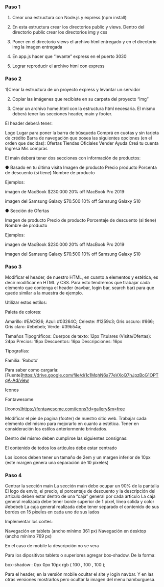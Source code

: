 ### Paso 1
1) Crear una estructura con Node.js y express (npm install)

2) En esta estructura crear los directorios public y views. 
    Dentro del directorio public crear los directorios img y css

3) Poner en el directorio views el archivo html entregado y en el directorio img la imagen entregada

4) En app.js hacer que “levante” express en el puerto 3030

5) Lograr reproducir el archivo html con express

### Paso 2

1)Crear la estructura de un proyecto express y levantar un servidor

2) Copiar las imágenes que recibiste en su carpeta del proyecto “img”

3) Crear un archivo home.html con la estructura html necesaria. 
	El mismo deberá tener las secciones header, main y footer.

El header deberá tener:

Logo
Lugar para poner la barra de búsqueda
Comprá en cuotas y sin tarjeta de crédito
Barra de navegación que posea las siguientes opciones (en el orden que decidas):
Ofertas
Tiendas Oficiales
Vender
Ayuda
Creá tu cuenta
Ingresá
Mis compras

El main deberá tener dos secciones con información de productos:

● Basado en tu última visita
Imagen de producto
Precio producto
Porcenta de descuento (si tiene)
Nombre de producto

Ejemplos:

imagen de MacBook
$230.000
20% off
MacBook Pro 2019

imagen del Samsung Galaxy
$70.500
10% off
Samsung Galaxy S10

● Sección de Ofertas

Imagen de producto
Precio de producto
Porcentaje de descuento (si tiene)
Nombre de producto

Ejemplos:

imagen de MacBook
$230.000
20% off
MacBook Pro 2019

imagen del Samsung Galaxy
$70.500
10% off
Samsung Galaxy S10

### Paso 3
Modificar el header, de nuestro HTML, en cuanto a elementos y estética, es decir modificar en HTML y CSS. Para esto tendremos que trabajar cada elemento que contenga el header (navbar, login bar, search bar) para que quede similar a la muestra de ejemplo.

Utilizar estos estilos:

Paleta de colores:

Amarillo: #EAC926; 
Azul: #03264C; 
Celeste: #1259c3; 
Gris oscuro: #666; 
Gris claro: #ebebeb; 
Verde: #39b54a; 

Tamaños Tipográficos: 
Cuerpos de texto: 12px 
Titulares (Visita/Ofertas): 24px 
Precios: 18px 
Descuentos: 16px
Descripciones: 16px

Tipografías:

Familia: 'Roboto’

Para saber como cargarla:
[Fuente]https://drive.google.com/file/d/1c1MqhN6a77eVXoQ7hJpzBoG1OPTqA-Ad/view 

Iconos

Fontawesome

[Iconos]https://fontawesome.com/icons?d=gallery&m=free 


Modificar el pie de pagina (footer) de nuestro sitio web. 
Trabajar cada elemento del mismo para mejorarlo en cuanto a estética.
Tener en consideración los estilos anteriormente brindados.

Dentro del mismo deben cumplirse las siguientes consignas:

El contenido de todos los artículos debe estar centrado

Los iconos deben tener un tamaño de 2em y un margen inferior de 10px (este margen genera una separación de 10 pixeles)

### Paso 4
Centrar la sección main
La sección main debe ocupar un 90% de la pantalla
El logo de envio, el precio, el porcentaje de descuento y la descripción del articulo deben estar dentro de una “caja” general por cada articulo
La caja general realizada debe tener borde superior de 1 pixel, línea solida y color #ebebeb
La caja general realizada debe tener separado el contenido de sus bordes en 15 pixeles en cada uno de sus lados

Implementar los cortes:

Navegación en tablets (ancho mínimo 361 px)
Navegación en desktop (ancho mínimo 769 px)

En el caso de mobile la descripción no se vera

Para los dipositivos tablets o superiores agregar box-shadow. De la forma:

box-shadow : 0px 0px 10px rgb ( 100 , 100 , 100 );

Para el header, en la versión mobile ocultar el site y login navbar. Y en las otras versiones mostrarlos pero ocultar la imagen del menu hamburguesa.





